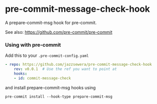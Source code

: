 pre-commit-message-check-hook
=========================

A prepare-commit-msg hook for pre-commit.

See also: https://github.com/pre-commit/pre-commit


### Using with pre-commit

Add this to your `.pre-commit-config.yaml`

```yaml
- repo: https://github.com/jazzsewera/pre-commit-message-check-hook
    rev: v0.0.1  # Use the ref you want to point at
    hooks:
    - id: commit-message-check
```

and install prepare-commit-msg hooks using
```
pre-commit install --hook-type prepare-commit-msg
```
